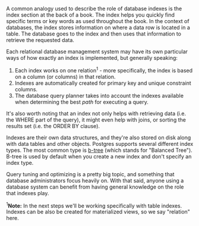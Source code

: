 A common analogy used to describe the role of database indexes is the index 
section at the back of a book. The index helps you quickly find 
specific terms or key words as used throughout the book. In the context of 
databases, the index stores information on where a data row is located in a table. 
The database goes to the index and then uses that information to retrieve the 
requested data.

Each relational database management system may have its own particular ways of 
how exactly an index is implemented, but generally speaking:

1. Each index works on one relation<sup>1</sup> - more specifically, the index is 
based on a column (or columns) in that relation.
2. Indexes are automatically created for primary key and unique constraint 
columns.
3. The database query planner takes into account the indexes available when 
determining the best _path_ for executing a query.

It's also worth noting that an index not only helps with retrieving data (i.e. 
the WHERE part of the query), it might even help with joins, or sorting the 
results set (i.e. the ORDER BY clause).

Indexes are their own data structures, and they're also stored on disk along 
with data tables and other objects. Postgres supports several different index 
types. The most common type is [b-tree](https://en.wikipedia.org/wiki/B-tree) 
(which stands for "Balanced Tree"). B-tree is used by default when you create a
 new index and don't specify an index type.

Query tuning and optimizing is a pretty big topic, and something that database 
administrators focus heavily on. With that said, anyone using a database system
 can benefit from having general knowledge on the role that indexes play. 

<sup>1</sup>**Note:** In the next steps we'll be working specifically with table indexes. 
Indexes can be also be created for materialized views, so we say "relation" here.
